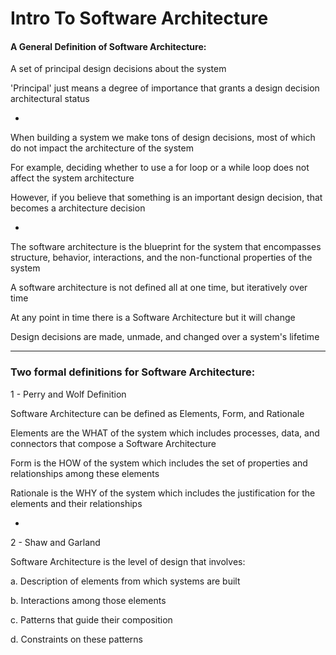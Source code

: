 # Intro To Software Architecture

#### A General Definition of Software Architecture:

A set of principal design decisions about the system

'Principal' just means a degree of importance that grants a design decision architectural status

-

When building a system we make tons of design decisions, most of which do not impact the architecture of the system

For example, deciding whether to use a for loop or a while loop does not affect the system architecture

However, if you believe that something is an important design decision, that becomes a architecture decision

-

The software architecture is the blueprint for the system that encompasses structure, behavior, interactions, and the non-functional properties of the system

A software architecture is not defined all at one time, but iteratively over time

At any point in time there is a Software Architecture but it will change

Design decisions are made, unmade, and changed over a system's lifetime

***

### Two formal definitions for Software Architecture:

1 - Perry and Wolf Definition

Software Architecture can be defined as Elements, Form, and Rationale

Elements are the WHAT of the system which includes processes, data, and connectors that compose a Software Architecture

Form is the HOW of the system which includes the set of properties and relationships among these elements

Rationale is the WHY of the system which includes the justification for the elements and their relationships

-

2 - Shaw and Garland

Software Architecture is the level of design that involves:

a. Description of elements from which systems are built

b. Interactions among those elements

c. Patterns that guide their composition

d. Constraints on these patterns
